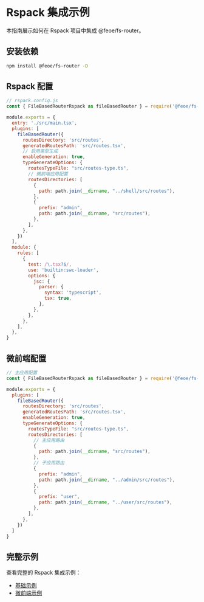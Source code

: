 # Rspack 集成示例

本指南展示如何在 Rspack 项目中集成 @feoe/fs-router。

## 安装依赖

```bash
npm install @feoe/fs-router -D
```

## Rspack 配置

```javascript
// rspack.config.js
const { FileBasedRouterRspack as fileBasedRouter } = require('@feoe/fs-router/rspack')

module.exports = {
  entry: './src/main.tsx',
  plugins: [
    fileBasedRouter({
      routesDirectory: 'src/routes',
      generatedRoutesPath: 'src/routes.tsx',
      // 启用类型生成
      enableGeneration: true,
      typeGenerateOptions: {
        routesTypeFile: "src/routes-type.ts",
        // 微前端应用配置
        routesDirectories: [
          {
            path: path.join(__dirname, "../shell/src/routes"),
          },
          {
            prefix: "admin",
            path: path.join(__dirname, "src/routes"),
          },
        ],
      },
    })
  ],
  module: {
    rules: [
      {
        test: /\.tsx?$/,
        use: 'builtin:swc-loader',
        options: {
          jsc: {
            parser: {
              syntax: 'typescript',
              tsx: true,
            },
          },
        },
      },
    ],
  },
}
```

## 微前端配置

```javascript
// 主应用配置
const { FileBasedRouterRspack as fileBasedRouter } = require('@feoe/fs-router/rspack')

module.exports = {
  plugins: [
    fileBasedRouter({
      routesDirectory: 'src/routes',
      generatedRoutesPath: 'src/routes.tsx',
      enableGeneration: true,
      typeGenerateOptions: {
        routesTypeFile: "src/routes-type.ts",
        routesDirectories: [
          // 主应用路由
          {
            path: path.join(__dirname, "src/routes"),
          },
          // 子应用路由
          {
            prefix: "admin",
            path: path.join(__dirname, "../admin/src/routes"),
          },
          {
            prefix: "user",
            path: path.join(__dirname, "../user/src/routes"),
          },
        ],
      },
    })
  ]
}
```

## 完整示例

查看完整的 Rspack 集成示例：
- [基础示例](https://github.com/feoe/fs-router/tree/main/examples/kn-admin)
- [微前端示例](https://github.com/feoe/fs-router/tree/main/examples/rsbuild-react-monorepo)
